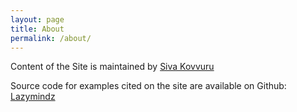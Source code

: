 ```yaml
---
layout: page
title: About
permalink: /about/
---
```


Content of the Site is maintained by [Siva Kovvuru][linkedin-link]

Source code for examples cited on the site are available on Github:
[Lazymindz][github-link]

[github-link]: https://github.com/Lazymindz
[linkedin-link]: www.linkedin.com/in/sivakovvuru
